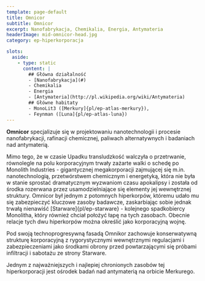 ```yaml
---
template: page-default
title: Omnicor
subtitle: Omnicor
excerpt: Nanofabrykacja, Chemikalia, Energia, Antymateria
headerImage: mid-omnicor-head.jpg
category: ep-hiperkorporacja

slots:
  aside:
    - type: static
      content: |
        ## Główna działalność
        - [Nanofabrykacja](#)
        - Chemikalia
        - Energia
        - [Antymateria](http://pl.wikipedia.org/wiki/Antymateria)
        ## Główne habitaty
        - MonoLit3 ([Merkury]{pl/ep-atlas-merkury}), 
        - Feynman ([Luna]{pl/ep-atlas-luna})
---
```

**Omnicor** specjalizuje się w projektowaniu nanotechnologii i procesie nanofabrykacji, rafinacji chemicznej, paliwach alternatywnych i badaniach nad antymaterią.

Mimo tego, że w czasie Upadku transludzkość walczyła o przetrwanie, równolegle na polu korporacyjnym trwały zażarte walki o schedę po Monolith Industries - gigantycznej megakorporacji zajmującej się m.in. nanotechnologią, przetwórstwem chemicznym i energetyką, która nie była w stanie sprostać dramatycznym wyzwaniom czasu apokalipsy i została od środka rozerwana przez usamodzielniające się elementy jej wewnętrznej struktury. Omnicor był jednym z potomnych hiperkorpów, któremu udało mu się zabezpieczyć kluczowe zasoby badawcze, zaskarbiając sobie jednak trwałą nienawiść [Starware]{pl/ep-starware} - kolejnego spadkobiercy Monolitha, który również chciał położyć łapę na tych zasobach. Obecnie relacje tych dwu hiperkorpów można określić jako korporacyjną wojnę.

Pod swoją technoprogresywną fasadą Omnikor zachowuje konserwatywną strukturę korporacyjną z rygorystycznymi wewnętrznymi regulacjami i zabezpieczeniami jako środkami obrony przed powtarzającymi się próbami infiltracji i sabotażu ze strony Starware.

Jednym z najważniejszych i najlepiej chronionych zasobów tej hiperkorporacji jest ośrodek badań nad antymaterią na orbicie Merkurego.
